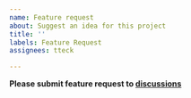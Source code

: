 ```yaml
---
name: Feature request
about: Suggest an idea for this project
title: ''
labels: Feature Request
assignees: tteck

---
```


**Please submit feature request to [discussions](https://github.com/tteck/Proxmox/discussions)**
